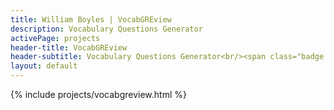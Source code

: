 ```yaml
---
title: William Boyles | VocabGREview
description: Vocabulary Questions Generator
activePage: projects
header-title: VocabGREview
header-subtitle: Vocabulary Questions Generator<br/><span class="badge badge-python3 x-1 mr-1">Python<i class="badge-icon fab fa-python"></i></span><span class="badge badge-web x-1">React<i class="badge-icon fab fa-react"></i></span>
layout: default
---
```


{% include projects/vocabgreview.html %}
